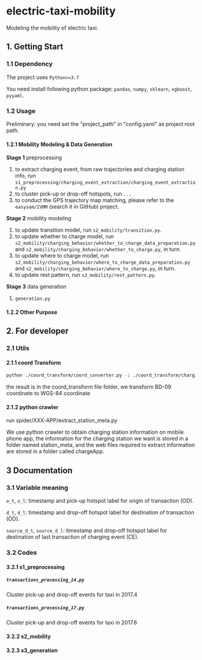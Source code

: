 # electric-taxi-mobility
Modeling the mobility of electric taxi.

## 1. Getting Start
### 1.1 Dependency
The project uses `Python>=3.7`

You need install following python package: `pandas`, `numpy`, `sklearn`, `xgboost`, `pyyaml`.
### 1.2 Usage
Preliminary: you need set the "project_path" in "config.yaml" as project root path.
#### 1.2.1 Mobility Modeling & Data Generation
**Stage 1** preprocessing

1. to extract charging event, from raw trajectories and charging station info, run 
`s1_preprocessing/charging_event_extraction/charging_event_extraction.py`
2. to cluster pick-up or drop-off hotspots, run `...`
3. to conduct the GPS trajectory map matching, please refer to the `easysam/IVMM` (search it in GitHub) project.

**Stage 2** mobility modeling
1. to update transition model, run `s2_mobility/transition.py`.
2. to update whether to charge model, run `s2_mobility/charging_behavior/whether_to_charge_data_preparation.py` and 
`s2_mobility/charging_behavior/whether_to_charge.py`, in turn.
3. to update where to charge model, run `s2_mobility/charging_behavior/where_to_charge_data_preparation.py` and 
`s2_mobility/charging_behavior/where_to_charge.py`, in turn.
4. to update rest pattern, run `s2_mobility/rest_pattern.py`.

**Stage 3** data generation
1. `generation.py`

#### 1.2.2 Other Purpose

## 2. For developer
### 2.1 Utils
#### 2.1.1 coord Transform

```bash
python ./coord_transform/coord_converter.py -i ./coord_transform/charging_station_bd.csv -o ./coord_transform/charging_station_wsg.csv -t b2g -n lng -a lat
```

the result is in the coord_transform file folder, we transform BD-09  coordinate to WGS-84  coordinate 

#### 2.1.2 python crawler

run spider/XXX-APP/extract_station_meta.py

We use python crawler to obtain charging station information on mobile phone app, the information for the charging station we want is stored in a folder named station_meta, and the web files required to extract information are stored in a folder called chargeApp.

## 3 Documentation
### 3.1 Variable meaning

`o_t`, `o_l`: timestamp and pick-up hotspot label for origin of transaction (OD).

`d_t`, `d_l`: timestamp and drop-off hotspot label for destination of transaction (OD).

`source_d_t`, `source_d_l`: timestamp and drop-off hotspot label for destination of last transaction of charging event (CE).

### 3.2 Codes
#### 3.2.1 s1_preprocessing
##### `transactions_processing_14.py`
Cluster pick-up and drop-off events for taxi in 2017.4
##### `transactions_processing_17.py`
Cluster pick-up and drop-off events for taxi in 2017.6
#### 3.2.2 s2_mobility
#### 3.2.3 s3_generation